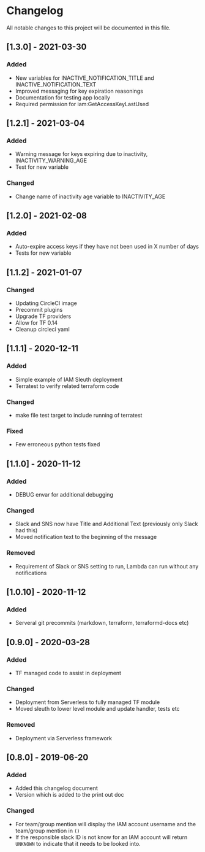<!-- markdownlint-disable MD013 MD033 MD024  -->
# Changelog

All notable changes to this project will be documented in this file.

## [1.3.0] - 2021-03-30

### Added

- New variables for INACTIVE_NOTIFICATION_TITLE and INACTIVE_NOTIFICATION_TEXT
- Improved messaging for key expiration reasonings
- Documentation for testing app locally
- Required permission for iam:GetAccessKeyLastUsed

## [1.2.1] - 2021-03-04

### Added

- Warning message for keys expiring due to inactivity, INACTIVITY_WARNING_AGE
- Test for new variable

### Changed

- Change name of inactivity age variable to INACTIVITY_AGE

## [1.2.0] - 2021-02-08

### Added

- Auto-expire access keys if they have not been used in X number of days
- Tests for new variable

## [1.1.2] - 2021-01-07

### Changed

- Updating CircleCI image
- Precommit plugins
- Upgrade TF providers
- Allow for TF 0.14
- Cleanup circleci yaml

## [1.1.1] - 2020-12-11

### Added

- Simple example of IAM Sleuth deployment
- Terratest to verify related terraform code

### Changed

- make file test target to include running of terratest

### Fixed

- Few erroneous python tests fixed

## [1.1.0] - 2020-11-12

### Added

- DEBUG envar for additional debugging

### Changed

- Slack and SNS now have Title and Additional Text (previously only Slack had this)
- Moved notification text to the beginning of the message

### Removed

- Requirement of Slack or SNS setting to run, Lambda can run without any notifications

## [1.0.10] - 2020-11-12

### Added

- Serveral git precommits (markdown, terraform, terraformd-docs etc)

## [0.9.0] - 2020-03-28

### Added

- TF managed code to assist in deployment

### Changed

- Deployment from Serverless to fully managed TF module
- Moved sleuth to lower level module and update handler, tests etc

### Removed

- Deployment via Serverless framework

## [0.8.0] - 2019-06-20

### Added

- Added this changelog document
- Version which is added to the print out doc

### Changed

- For team/group mention will display the IAM account username and the team/group mention in `()`
- If the responsible slack ID is not know for an IAM account will return `UNKNOWN` to indicate that it needs to be looked into.
